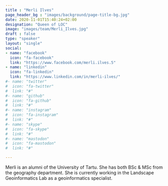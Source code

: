 ```yaml
---
title : "Merli Ilves"
page_header_bg : "images/background/page-title-bg.jpg"
date: 2020-11-01T15:40:24+02:00
designation: "Queen of LOC"
image: "images/team/Merli_Ilves.jpg"
draft : false
type: "speaker"
layout: "single"
social:
- name: "facebook"
  icon: "fa-facebook"
  link: "https://www.facebook.com/merli.ilves.5"
- name: "linkedin"
  icon: "fa-linkedin"
  link: "https://www.linkedin.com/in/merli-ilves/"
#- name: "twitter"
#  icon: "fa-twitter"
#  link: "#"
#- name: "github"
#  icon: "fa-github"
#  link: "#"
#- name: "instagram"
#  icon: "fa-instagram"
#  link: "#"
#- name: "skype"
#  icon: "fa-skype"
#  link: "#"
#- name: "mastodon"
#  icon: "fa-mastodon"
#  link: "#"

---
```


Merli is an alumni of the University of Tartu. She has both BSc & MSc from the
geography department. She is currently working in the Landscape Geoinformatics
Lab as a geoinformatics specialist.
